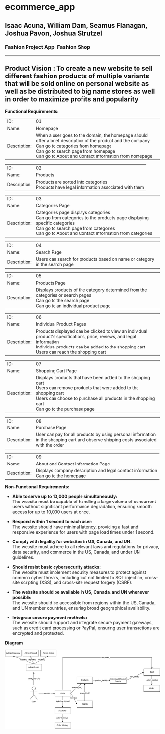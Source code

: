 # ecommerce_app
## Isaac Acuna, William Dam, Seamus Flanagan, Joshua Pavon, Joshua Strutzel
### Fashion Project App: Fashion Shop

---
**Product Vision :** To create a new website to sell different fashion products of multiple variants that will be sold online on personal website as well as be distributed to big name stores as well in order to maximize profits and popularity
---
**Functional Requirements:**

|       |          |
| ----- | -------- |
| ID:   | 01       |
| Name: | Homepage |
| Description: | When a user goes to the domain, the homepage should offer a brief description of the product and the company <br> Can go to categories from homepage <br> Can go to search page from homepage <br> Can go to About and Contact Information from homepage |

|       |          |
| ----- | -------- |
| ID:   | 02       |
| Name: | Products |
| Description: | Products are sorted into categories <br> Products have legal information associated with them |

|       |          |
| ----- | -------- |
| ID:   | 03       |
| Name: | Categories Page |
| Description: | Categories page displays categories <br> Can go from categories to the products page displaying specific categories <br> Can go to search page from categories <br> Can go to About and Contact Information from categories |

|       |          |
| ----- | -------- |
| ID:   | 04       |
| Name: | Search Page |
| Description: | Users can search for products based on name or category in the search page |

|       |          |
| ----- | -------- |
| ID:   | 05       |
| Name: | Products Page |
| Description: | Displays products of the category determined from the categories or search pages <br> Can go to the search page <br> Can go to an individual product page |

|       |          |
| ----- | -------- |
| ID:   | 06       |
| Name: | Individual Product Pages |
| Description: | Products displayed can be clicked to view an individual product's specifications, price, reviews, and legal information <br> Individual products can be added to the shopping cart <br> Users can reach the shopping cart |

|       |          |
| ----- | -------- |
| ID:   | 07       |
| Name: | Shopping Cart Page |
| Description: | Displays products that have been added to the shopping cart <br> Users can remove products that were added to the shopping cart <br> Users can choose to purchase all products in the shopping cart <br> Can go to the purchase page |

|       |          |
| ----- | -------- |
| ID:   | 08       |
| Name: | Purchase Page |
| Description: | User can pay for all products by using personal information in the shopping cart and observe shipping costs associated with the order |

|       |          |
| ----- | -------- |
| ID:   | 09       |
| Name: | About and Contact Information Page |
| Description: | Displays company description and legal contact information <br> Can go to the homepage |

**Non-Functional Requirements:**
- **Able to serve up to 10,000 people simultaneously:**  
  The website must be capable of handling a large volume of concurrent users without significant performance degradation, ensuring smooth access for up to 10,000 users at once.

- **Respond within 1 second to each user:**  
  The website should have minimal latency, providing a fast and responsive experience for users with page load times under 1 second.

- **Comply with legality for websites in US, Canada, and UN:**  
  The website must adhere to all relevant laws and regulations for privacy, data security, and commerce in the US, Canada, and under UN guidelines.

- **Should resist basic cybersecurity attacks:**  
  The website must implement security measures to protect against common cyber threats, including but not limited to SQL injection, cross-site scripting (XSS), and cross-site request forgery (CSRF).

- **The website should be available in US, Canada, and UN whenever possible:**  
  The website should be accessible from regions within the US, Canada, and UN member countries, ensuring broad geographical availability.

- **Integrate secure payment methods:**  
  The website should support and integrate secure payment gateways, such as credit card processing or PayPal, ensuring user transactions are encrypted and protected.

**Diagram**

![fashionshopdiagram.png](https://github.com/jstrutzel01-cmd/ecommerce_app/blob/main/fashionshopdiagram.png)
